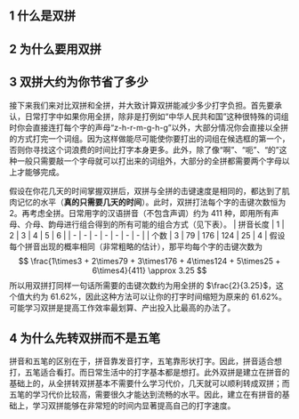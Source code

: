 ## 1 什么是双拼
<!-- 讲全拼和双拼的区别，以及双拼的方法 -->


## 2 为什么要用双拼
<!-- 讲双拼的优点，比如上手快，收获付出比高，提高工作效率，单手打字 -->


## 3 双拼大约为你节省了多少
接下来我们来对比双拼和全拼，并大致计算双拼能减少多少打字负担。首先要承认，日常打字中如果你用全拼，除非是打例如“中华人民共和国”这种很特殊的词组时你会直接连打每个字的声母“z-h-r-m-g-h-g”以外，大部分情况你会直接以全拼的方式打完一个词组。因为这样做能尽可能使你要打出的词组在候选框的第一个，否则你寻找这个词浪费的时间比打字本身更多。此外，除了像“啊”、“呃”、“的”这种一般只需要敲一个字母就可以打出来的词组外，大部分的全拼都需要两个字母以上才能够完成。

假设在你花几天的时间掌握双拼后，双拼与全拼的击键速度是相同的，都达到了肌肉记忆的水平（**真的只需要几天的时间**）。此时，双拼打法每个字的击键次数恒为 2。再考虑全拼。日常用字的汉语拼音（不包含声调）约为 411 种，即用所有声母、介母、韵母进行组合得到的所有可能的组合方式（见下表）。
| 拼音长度 | 1 | 2 | 3 | 4 | 5 | 6 |
| - | - | - | - | - | - | - |
| 个数 | 3 | 79 | 176 | 124 | 25 | 4 |
假设每个拼音出现的概率相同（非常粗略的估计），那平均每个字的击键次数为
$$
\frac{1\times3 + 2\times79 + 3\times176 + 4\times124 + 5\times25 + 6\times4}{411} \approx 3.25
$$
所以用双拼打同样一句话所需要的击键次数约为用全拼的 $\frac{2}{3.25}$，这个值大约为 $61.62\%$，因此这种方法可以让你的打字时间缩短为原来的  $61.62\%$。可能学习双拼是提高工作效率最划算、产出投入比最高的办法了。

## 4 为什么先转双拼而不是五笔
拼音和五笔的区别在于，拼音靠发音打字，五笔靠形状打字。因此，拼音适合想打，五笔适合看打。而日常生活中的打字基本都是想打。此外双拼是建立在拼音的基础上的，从全拼转双拼基本不需要什么学习代价，几天就可以顺利转成双拼；而五笔的学习代价比较高，需要很久才能达到流畅的水平。因此，建立在有拼音的基础上，学习双拼能够在非常短的时间内显著提高自己的打字速度。